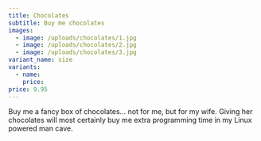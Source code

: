 ```yaml
---
title: Chocolates
subtitle: Buy me chocolates
images:
  - image: /uploads/chocolates/1.jpg
  - image: /uploads/chocolates/2.jpg
  - image: /uploads/chocolates/3.jpg
variant_name: size
variants:
  - name:
    price:
price: 9.95
---
```


Buy me a fancy box of chocolates... not for me, but for my wife. Giving her chocolates will most certainly buy me extra programming time in my Linux powered man cave.